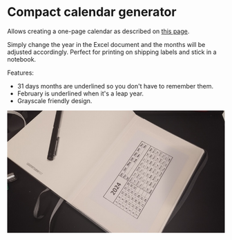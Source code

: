 # Compact calendar generator

Allows creating a one-page calendar as described on [this page](https://bigthink.com/starts-with-a-bang/one-page-calendar/).

Simply change the year in the Excel document and the months will be adjusted accordingly. Perfect for printing on shipping labels and stick in a notebook.

Features:
- 31 days months are underlined so you don't have to remember them.
- February is underlined when it's a leap year.
- Grayscale friendly design.

![notebook_example](notebook_example.jpg)
